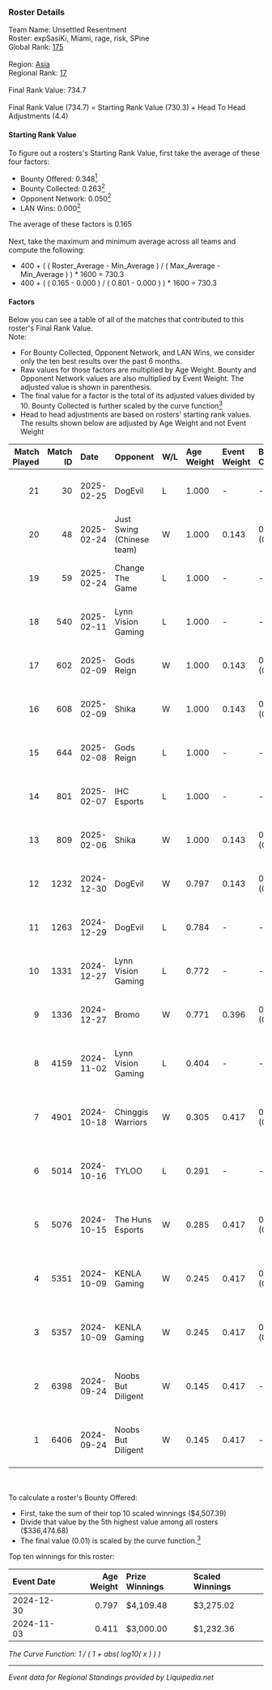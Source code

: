 ### Roster Details<br />
Team Name: Unsettled Resentment<br />
Roster: expSasiKi, Miami, rage, risk, SPine<br />
Global Rank: [175](../standings_global.md)<br />
<br />
Region: [Asia]( ../standings_asia.md)<br />
Regional Rank: [17]( ../standings_asia.md)<br />
<br />
Final Rank Value:  734.7<br />
<br />
Final Rank Value (734.7) = Starting Rank Value (730.3) + Head To Head Adjustments (4.4)<br />

#### Starting Rank Value<br />
To figure out a rosters's Starting Rank Value, first take the average of these four factors:<br />
- Bounty Offered: 0.348[<sup>1</sup>](#table2)
- Bounty Collected: 0.263[<sup>2</sup>](#table1)
- Opponent Network: 0.050[<sup>2</sup>](#table1)
- LAN Wins: 0.000[<sup>2</sup>](#table1)

The average of these factors is 0.165<br />
<br />
Next, take the maximum and minimum average across all teams and compute the following:<br />
- 400 + ( ( Roster_Average - Min_Average ) / ( Max_Average - Min_Average ) ) * 1600 = 730.3
- 400 + ( ( 0.165 - 0.000 ) / ( 0.801 - 0.000 ) ) * 1600 = 730.3


#### Factors<br />
Below you can see a table of all of the matches that contributed to this roster's Final Rank Value.<br />
Note:<br />

- For Bounty Collected, Opponent Network, and LAN Wins, we consider only the ten best results over the past 6 months.
- Raw values for those factors are multiplied by Age Weight. Bounty and Opponent Network values are also multiplied by Event Weight. The adjusted value is shown in parenthesis.
- The final value for a factor is the total of its adjusted values divided by 10. Bounty Collected is further scaled by the curve function[<sup>3</sup>](#curveFunction)
- Head to head adjustments are based on rosters' starting rank values. The results shown below are adjusted by Age Weight and not Event Weight
<span id="table1"></span><br />


| Match Played | Match ID | Date       | Opponent                  | W/L | Age Weight | Event Weight | Bounty Collected | Opponent Network | LAN Wins  | H2H Adj. | Roster                              |
| -: | -: | :- | :- | :- | :- | :- | :- | :- | :- | -: | :- |
|           21 |       30 | 2025-02-25 | DogEvil                   | L   | 1.000      | -            | -                | -                | -         |   -10.33 | expSasiKi, Miami, rage, risk, SPine |
|           20 |       48 | 2025-02-24 | Just Swing (Chinese team) | W   | 1.000      | 0.143        | 0.005 (0.001)    | 0.351 (0.050)    | 0 (0.000) |    11.92 | expSasiKi, Miami, rage, risk, SPine |
|           19 |       59 | 2025-02-24 | Change The Game           | L   | 1.000      | -            | -                | -                | -         |   -17.00 | expSasiKi, Miami, rage, risk, SPine |
|           18 |      540 | 2025-02-11 | Lynn Vision Gaming        | L   | 1.000      | -            | -                | -                | -         |   -11.32 | expSasiKi, Miami, rage, risk, SPine |
|           17 |      602 | 2025-02-09 | Gods Reign                | W   | 1.000      | 0.143        | 0.018 (0.003)    | 0.412 (0.059)    | 0 (0.000) |    21.05 | expSasiKi, Miami, rage, risk, SPine |
|           16 |      608 | 2025-02-09 | Shika                     | W   | 1.000      | 0.143        | 0.000 (0.000)    | 0.374 (0.053)    | 0 (0.000) |     9.77 | expSasiKi, Miami, rage, risk, SPine |
|           15 |      644 | 2025-02-08 | Gods Reign                | L   | 1.000      | -            | -                | -                | -         |    -9.65 | expSasiKi, Miami, rage, risk, SPine |
|           14 |      801 | 2025-02-07 | IHC Esports               | L   | 1.000      | -            | -                | -                | -         |   -18.21 | expSasiKi, Miami, rage, risk, SPine |
|           13 |      809 | 2025-02-06 | Shika                     | W   | 1.000      | 0.143        | 0.000 (0.000)    | 0.374 (0.053)    | 0 (0.000) |     8.80 | expSasiKi, Miami, rage, risk, SPine |
|           12 |     1232 | 2024-12-30 | DogEvil                   | W   | 0.797      | 0.143        | 0.024 (0.003)    | 0.896 (0.102)    | 0 (0.000) |    16.08 | Miami, N1nE, rage, risk, SPine      |
|           11 |     1263 | 2024-12-29 | DogEvil                   | L   | 0.784      | -            | -                | -                | -         |    -9.23 | Miami, N1nE, rage, risk, SPine      |
|           10 |     1331 | 2024-12-27 | Lynn Vision Gaming        | L   | 0.772      | -            | -                | -                | -         |    -8.60 | Miami, N1nE, rage, risk, SPine      |
|            9 |     1336 | 2024-12-27 | Bromo                     | W   | 0.771      | 0.396        | 0.016 (0.005)    | 0.141 (0.043)    | 0 (0.000) |    11.76 | Miami, N1nE, rage, risk, SPine      |
|            8 |     4159 | 2024-11-02 | Lynn Vision Gaming        | L   | 0.404      | -            | -                | -                | -         |    -4.33 | FIOURN, Miami, rage, SPine, Zy88    |
|            7 |     4901 | 2024-10-18 | Chinggis Warriors         | W   | 0.305      | 0.417        | 0.016 (0.002)    | 0.567 (0.072)    | 0 (0.000) |     7.23 | FIOURN, Miami, rage, SPine, Zy88    |
|            6 |     5014 | 2024-10-16 | TYLOO                     | L   | 0.291      | -            | -                | -                | -         |    -4.16 | FIOURN, Miami, rage, SPine, Zy88    |
|            5 |     5076 | 2024-10-15 | The Huns Esports          | W   | 0.285      | 0.417        | 0.025 (0.003)    | 0.557 (0.066)    | 0 (0.000) |     6.76 | FIOURN, Miami, rage, SPine, Zy88    |
|            4 |     5351 | 2024-10-09 | KENLA Gaming              | W   | 0.245      | 0.417        | 0.000 (0.000)    | -                | 0 (0.000) |     1.02 | FIOURN, Miami, rage, SPine, Zy88    |
|            3 |     5357 | 2024-10-09 | KENLA Gaming              | W   | 0.245      | 0.417        | 0.000 (0.000)    | -                | 0 (0.000) |     1.03 | FIOURN, Miami, rage, SPine, Zy88    |
|            2 |     6398 | 2024-09-24 | Noobs But Diligent        | W   | 0.145      | 0.417        | -                | 0.011 (0.001)    | -         |     0.91 | FIOURN, Miami, rage, SPine, Zy88    |
|            1 |     6406 | 2024-09-24 | Noobs But Diligent        | W   | 0.145      | 0.417        | -                | 0.011 (0.001)    | -         |     0.92 | FIOURN, Miami, rage, SPine, Zy88    |

<br />
<span id="table2"></span><br />
To calculate a roster's Bounty Offered:<br />

- First, take the sum of their top 10 scaled winnings ($4,507.39)
- Divide that value by the 5th highest value among all rosters ($336,474.68)
- The final value (0.01) is scaled by the curve function.[<sup>3</sup>](#curveFunction)

Top ten winnings for this roster:<br />

| Event Date | Age Weight | Prize Winnings | Scaled Winnings |
| :- | -: | :- | :- |
| 2024-12-30 |      0.797 | $4,109.48      | $3,275.02       |
| 2024-11-03 |      0.411 | $3,000.00      | $1,232.36       |


<span id="curveFunction"></span>_The Curve Function: 1 / ( 1 + abs( log10( x ) ) )_<br />

---
_Event data for Regional Standings provided by Liquipedia.net_<br />
